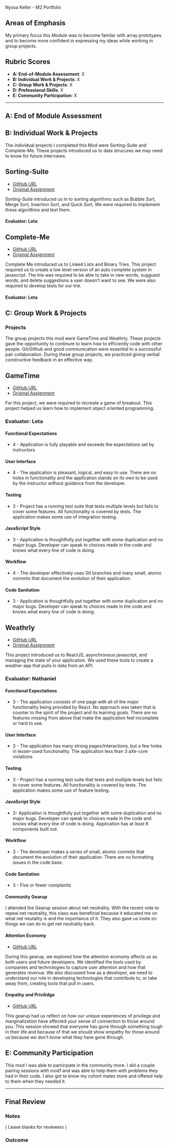 Nyssa Keller - M2 Portfolio

## Areas of Emphasis

My primary focus this Module was to become familar with array prototypes and to become more confident in expressing my ideas while working in group projects. 

## Rubric Scores

* **A: End-of-Module Assessment**: X
* **B: Individual Work & Projects**: X
* **C: Group Work & Projects**: X
* **D: Professional Skills**: X
* **E: Community Participation**: X

-----------------------

## A: End of Module Assessment

## B: Individual Work & Projects

The individual projects I completed this Mod were Sorting-Suite and Complete-Me. These projects introduced us to data strucures we may need to know for future interviews.

## Sorting-Suite

* [GitHub URL](https://github.com/nyssakeller/sorting-suite)
* [Original Assignment](http://frontend.turing.io/projects/sorting-suite.html)

Sorting-Suite introduced us in to sorting algorithms such as Bubble Sort, Merge Sort, Insertion Sort, and Quick Sort. We were required to implement these algorithms and test them. 

#### Evaluator: Leta


## Complete-Me

* [GitHub URL](https://github.com/nyssakeller/Complete-Me)
* [Original Assignment](http://frontend.turing.io/projects/complete-me.html)

Complete Me introduced us to Linked Lists and Binary Tries. This project required us to create a low level version of an auto complete system in javascript. The trie was required to be able to take in new words, sugguest words, and delete suggestions a user doesn't want to see. We were also required to develop tests for our trie. 

#### Evaluator: Leta



## C: Group Work & Projects

### Projects

The group projects this mod were GameTime and Weathrly. These projects gave the opportunity to continure to learn how to efficiently code with other people. Git/Github and good communication were essential to a successful pair collaboration. During these group projects, we practiced giving verbal constructive feedback in an effective way.



## GameTime

* [GitHub URL](https://github.com/nyssakeller/game-time)
* [Original Assignment](http://frontend.turing.io/projects/game-time.html)

For this project, we were required to recreate a game of breakout. This project helped us learn how to implement object oriented programming. 

### Evaluator: Leta

#### Functional Expectations

* 4 - Application is fully playable and exceeds the expectations set by instructors

#### User Interface

* 4 - The application is pleasant, logical, and easy to use. There are no holes in functionality and the application stands on its own to be used by the instructor without guidance from the developer.

#### Testing

* 3 - Project has a running test suite that tests multiple levels but fails to cover some features. All functionality is covered by tests. The application makes some use of integration testing.

#### JavaScript Style

* 3 - Application is thoughtfully put together with some duplication and no major bugs. Developer can speak to choices made in the code and knows what every line of code is doing.

#### Workflow

* 4 - The developer effectively uses Git branches and many small, atomic commits that document the evolution of their application.

#### Code Sanitation

* 3 - Application is thoughtfully put together with some duplication and no major bugs. Developer can speak to choices made in the code and knows what every line of code is doing.



## Weathrly

* [GitHub URL](https://github.com/nyssakeller/weatherly)
* [Original Assignment](http://frontend.turing.io/projects/weathrly.html)

This project introduced us to ReactJS, asynchronous javascript, and managing the state of your application. We used these tools to create a weather app that pulls in data from an API.

### Evaluator: Nathaniel

#### Functional Expectations

* 3 - The application consists of one page with all of the major functionality being provided by React. No approach was taken that is counter to the spirit of the project and its learning goals. There are no features missing from above that make the application feel incomplete or hard to use.

#### User Interface

* 3 - The application has many strong pages/interactions, but a few holes in lesser-used functionality. The application less than 3 aXe-core violations 

#### Testing

* 3 - Project has a running test suite that tests and multiple levels but fails to cover some features. All functionality is covered by tests. The application makes some use of feature testing.

#### JavaScript Style

* 3- Application is thoughtfully put together with some duplication and no major bugs. Developer can speak to choices made in the code and knows what every line of code is doing. Application has at least 6 components built out.

#### Workflow

* 3 - The developer makes a series of small, atomic commits that document the evolution of their application. There are no formatting issues in the code base.

#### Code Sanitation

* 3 - Five or fewer complaints



#### Community Gearup 

I attended the Gearup session about net neutrality. With the recent vote to repeal net neutrality, this class was beneficial because it educated me on what net neutality is and the importance of it. They also gave us insite on things we can do to get net neutrality back.

#### Attention Economy

* [GitHub URL](https://github.com/turingschool/gear-up/blob/master/Attention_Economy.md)

During this gearup, we explored how the attention economy affects us as both users and future developers. We identified the tools used by companies and technologies to capture user attention and how that generates revenue. We also discussed how as a developer, we need to understand our role in developing technologies that contribute to, or take away from, creating tools that pull in users.

#### Empathy and Privilidge

* [GitHub URL](https://github.com/turingschool/gear-up/blob/master/empathy.markdown)

This gearup had us reflect on how our unique experiences of privilege and marginalization have affected your sense of connection to those around you. This session showed that everyone has gone through something tough in their life and because of that we should show empathy for those around us because we don't know what they have gone through.



## E: Community Participation

This mod I was able to participate in the community more. I did a couple pairing sessions with mod1 and was able to help them with problems they had in their code. I also got to know my cohort mates more and offered help to them when they needed it. 

------------------

## Final Review

### Notes

( Leave blanks for reviewers )

### Outcome
